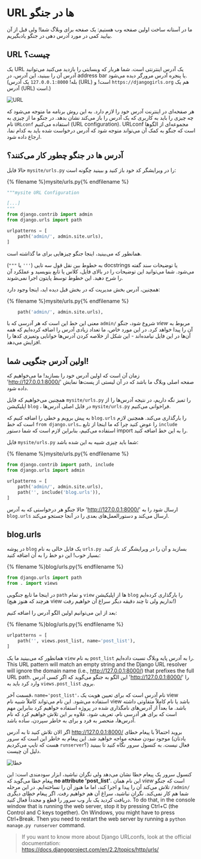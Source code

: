 # URL ها در جنگو

ما در آستانه ساخت اولین صفحه وب هستیم: یک صفحه برای وبلاگ شما! ولی قبل از آن بیایید کمی در مورد آدرس دهی در جنگو یادبگیریم.

## URL چیست؟

یک URL یک آدرس اینترنتی است. شما هربار که وبسایتی را بازدید می‌کنید می‌توانید آدرس آن را ببینید، این آدرس، در address bar یا پنجره آدرس مرورگر دیده می‌شود. (بله! `127.0.0.1:8000` یک آدرس (URL) است! و `https://djangogirls.org` هم یک آدرس (URL) است.)

![URL](images/url.png)

هر صفحه‌ای در اینترنت آدرس خود را لازم دارد. به این روش برنامه ما متوجه می‌شود که چه چیزی را باید به کاربری که یک آدرس را باز می‌کند نشان بدهد. در جنگو ما از چیزی به نام `URLconf` استفاده می‌کنیم (URL configuration). URLconf مجموعه‌ای از الگوها است که جنگو به کمک آن می‌تواند متوجه شود که آدرس درخواست شده باید به کدام نما، ارجاع داده شود.

## آدرس ها در جنگو چطور کار می‌کنند؟

حالا فایل `mysite/urls.py` را در ویرایشگر کد خود باز کنید و ببینید چگونه است:

{% filename %}mysite/urls.py{% endfilename %}

```python
"""mysite URL Configuration

[...]
"""
from django.contrib import admin
from django.urls import path

urlpatterns = [
    path('admin/', admin.site.urls),
]
```

همانطور که می‌بینید، اینجا جنگو چیزهایی برای ما گذاشته است.

به خطوط بین نقل قول سه تایی (`'''` یا `"""`) docstrings یا توضیحات سند گفته می‌شود. شما می‌توانید این توضیحات را در بالای فایل، کلاس یا تابع بنویسید و عملکرد آن را شرح دهید. این خطوط توسط پایتون اجرا نمی‌شوند.

همچنین، آدرس بخش مدیریت که در بخش قبل دیده اید، اینجا وجود دارد:

{% filename %}mysite/urls.py{% endfilename %}

```python
    path('admin/', admin.site.urls),
```

معنی این خط این است که هر آدرسی که با `admin/` شروع شود، جنگو *view* مربوط به آن را پیدا خواهد کرد. در این مورد خاص، ما تعداد زیادی آدرس را اضافه کرده‌ایم که همه آن‌ها در این فایل نیامده‌اند - این شکل از خلاصه کردن آدرس‌ها خوانایی وتمیزی کدها را افزایش می‌دهد.

## اولین آدرس جنگویی شما!

زمان آن است که اولین آدرس خود را بسازید! ما می‌خواهیم که 'http://127.0.0.1:8000/' صفحه اصلی وبلاگ ما باشد که در آن لیستی از پست‌ها نمایش داده شود.

همچنین می‌خواهیم که فایل `mysite/urls.py` را تمیز نگه داریم، در نتیجه آدرس‌ها را از اپلیکیشن `blog` ، در فایل اصلی آدرس‌ها `mysite/urls.py` فراخوانی می‌کنیم.

به پیش برویم و خطی را اضافه کنیم که `blog.urls` را بارگذاری می‌کند. همچنین لازم است که خط `from django.urls…` را عوض کنید چرا که ما اینجا از تابع `include` استفاده می‌کنیم، بنابراین لازم است که شما دستور import را به این خط اضافه کنید.

فایل `mysite/urls.py` شما باید چیزی شبیه به این شده باشد:

{% filename %}mysite/urls.py{% endfilename %}

```python
from django.contrib import path, include
from django.urls import admin

urlpatterns = [
    path('admin/', admin.site.urls),
    path('', include('blog.urls')),
]
```

حالا جنگو هر درخواستی که به آدرس 'http://127.0.0.1:8000/' ارسال شود را به `blog.urls` ارسال می‌کند و دستورالعمل‌های بعدی را در آنجا جستجو می‌کند.

## blog.urls

در پوشه `blog` یک فایل خالی به نام `urls.py` بسازید و آن را در ویرایشگر کد باز کنید. بسیار خوب! این دو خط را به آن اضافه کنید:

{% filename %}blog/urls.py{% endfilename %}

```python
from django.urls import path
from . import views
```

در اینجا ما تابع جنگویی `path` و تمام `view` ها از اپلیکیشن `blog` را بارگذاری کرده‌ایم (هرچند که هنوز هیچ view نداریم ولی تا چند دقیقه دیگر سراغ آن خواهیم رفت!)

بعد از این می‌توانیم اولین الگو آدرس را اضافه کنیم:

{% filename %}blog/urls.py{% endfilename %}

```python
urlpatterns = [
    path('', views.post_list, name='post_list'),
]
```

همانطور که می‌بینید ما یک `view` به نام `post_list` را به آدرس پایه وبلاگ نسبت داده‌ایم. This URL pattern will match an empty string and the Django URL resolver will ignore the domain name (i.e., http://127.0.0.1:8000/) that prefixes the full URL path. این الگو به جنگو می‌گوید که اگر کسی آدرس 'http://127.0.0.1:8000/' را وارد کرد باید به `views.post_list` بروی.

قسمت آخر، `name='post_list'`، نام آدرس است که برای تعیین هویت یک view استفاده می‌شود. این نام می‌تواند کاملاً شبیه نام view باشد یا نام کاملاً متفاوتی داشته باشد. ما بعداً از آدرس‌های نامگذاری شده در پروژه استفاده خواهیم کرد بنابراین مهم است که برای هر آدرسی نام، تعریف شود. علاوه بر این تلاش خواهیم کرد که نام آدرس‌ها، منحصر به فرد و برای به خاطر سپردن، ساده باشد.

اگر الان تلاش کنید تا به آدرس http://127.0.0.1:8000/ بروید احتمالاً با پیغام خطای موجود نبودن صفحه مواجه خواهید شد. این پیغام به خاطر این است که سرور (یادتان هست که تایپ می‌کردیم `runserver`؟) فعال نیست. به کنسول سرور نگاه کنید تا ببینید دلیل آن چیست.

![خطا](images/error1.png)

کنسول سرور یک پیعام خطا نشان می‌دهد ولی نگران نباشید، ابزار سودمندی است: این پیغام خطا می‌گوید که **no attribute 'post_list'**. این نام همان *view* است که جنگو تلاش می‌کند آن را پیدا و اجرا کند، اما ما هنوز آن را نساخته‌ایم. در این مرحله `/admin/` شما هم کار نمی‌کند. نگران نباشید، سراغ آن هم خواهیم رفت. اگر پیغام خطای دیگری دریافت کردید یک بار وب سرور را قطع و مجدداً فعال کنید. To do that, in the console window that is running the web server, stop it by pressing Ctrl+C (the Control and C keys together). On Windows, you might have to press Ctrl+Break. Then you need to restart the web server by running a `python manage.py runserver` command.

> If you want to know more about Django URLconfs, look at the official documentation: https://docs.djangoproject.com/en/2.2/topics/http/urls/